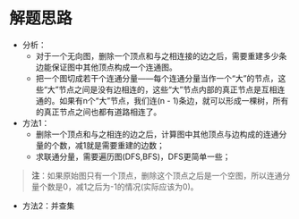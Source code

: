 # 解题思路
- 分析：
	- 对于一个无向图，删除一个顶点和与之相连接的边之后，需要重建多少条边能保证图中其他顶点构成一个连通图。
	- 把一个图切成若干个连通分量——每个连通分量当作一个“大”的节点，这些“大”节点之间是没有边相连的，这些“大”节点内部的真正节点是互相连通的。如果有n个“大”节点，我们连(n - 1)条边，就可以形成一棵树，所有的真正节点之间也都有道路相连了。
- 方法1：
	- 删除一个顶点和与之相连的边之后，计算图中其他顶点与边构成的连通分量的个数，减1就是需要重建的边数；
	- 求联通分量，需要遍历图(DFS,BFS)，DFS更简单一些；
> **注**：如果原始图只有一个顶点，删除这个顶点之后是一个空图，所以连通分量个数是0，减1之后为-1的情况(实际应该为0)。

- 方法2：并查集
